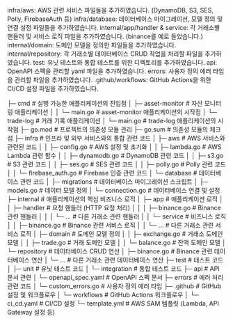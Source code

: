 infra/aws: AWS 관련 서비스 파일들을 추가하였습니다. (DynamoDB, S3, SES, Polly, FirebaseAuth 등)
infra/database: 데이터베이스 마이그레이션, 모델 정의 및 연결 설정 파일들을 추가하였습니다.
internal/app/handler & service: 각 거래소별 핸들러 및 서비스 로직 파일을 추가하였습니다. (binance를 예로 들었습니다.)
internal/domain: 도메인 모델을 정의한 파일들을 추가하였습니다.
internal/repository: 각 거래소별 데이터베이스 CRUD 작업을 처리할 파일을 추가하였습니다.
test: 유닛 테스트와 통합 테스트를 위한 디렉토리를 추가하였습니다.
api: OpenAPI 스펙을 관리할 yaml 파일을 추가하였습니다.
errors: 사용자 정의 에러 타입을 관리할 파일을 추가하였습니다.
.github/workflows: GitHub Actions을 위한 CI/CD 설정 파일을 추가하였습니다.


├─ cmd                             # 실행 가능한 애플리케이션의 진입점
│  ├─ asset-monitor                # 자산 모니터링 애플리케이션
│  │  └─ main.go                   # asset-monitor 애플리케이션의 시작점
│  └─ trade-log                    # 거래 기록 애플리케이션
│     └─ main.go                   # trade-log 애플리케이션의 시작점
├─ go.mod                          # 프로젝트의 의존성 모듈 관리
├─ go.sum                          # 의존성 모듈의 체크섬
├─ infra                           # 인프라 및 외부 서비스와의 통합 관련 코드
│  ├─ aws                          # AWS 서비스와 관련된 코드
│  │  ├─ config.go                 # AWS 설정 및 초기화
│  │  ├─ lambda.go                 # AWS Lambda 관련 함수
│  │  ├─ dynamodb.go               # DynamoDB 관련 코드
│  │  ├─ s3.go                     # S3 관련 코드
│  │  ├─ ses.go                    # SES 관련 코드
│  │  ├─ polly.go                  # Polly 관련 코드
│  │  └─ firebase_auth.go          # Firebase 인증 관련 코드
│  └─ database                     # 데이터베이스 관련 코드
│     ├─ migrations                # 데이터베이스 마이그레이션 스크립트
│     ├─ models.go                 # 데이터 모델 정의
│     └─ connection.go             # 데이터베이스 연결 및 설정
├─ internal                        # 애플리케이션의 핵심 비즈니스 로직
│  ├─ app                          # 애플리케이션 로직
│  │  ├─ handler                   # 요청 핸들러 (HTTP 요청 처리)
│  │  │  ├─ binance.go             # Binance 관련 핸들러
│  │  │  └─ ...                    # 다른 거래소 관련 핸들러
│  │  └─ service                   # 비즈니스 로직
│  │     ├─ binance.go             # Binance 관련 서비스 로직
│  │     └─ ...                    # 다른 거래소 관련 서비스 로직
│  ├─ domain                       # 도메인 모델 정의
│  │  ├─ exchange.go               # 거래소 도메인 모델
│  │  ├─ trade.go                  # 거래 도메인 모델
│  │  └─ balance.go                # 잔액 도메인 모델
│  └─ repository                   # 데이터베이스 CRUD 연산
│     ├─ binance.go                # Binance 관련 데이터베이스 연산
│     └─ ...                       # 다른 거래소 관련 데이터베이스 연산
├─ test                            # 테스트 코드
│  ├─ unit                         # 유닛 테스트 코드
│  └─ integration                  # 통합 테스트 코드
├─ api                             # API 문서 관련
│  └─ openapi_spec.yaml            # OpenAPI 스펙 문서
├─ errors                          # 에러 처리 관련 코드
│  └─ custom_errors.go             # 사용자 정의 에러 타입
├─ .github                         # GitHub 설정 및 워크플로우
│  └─ workflows                    # GitHub Actions 워크플로우
│     └─ ci_cd.yaml                # CI/CD 설정
└─ template.yml                    # AWS SAM 템플릿 (Lambda, API Gateway 설정 등)